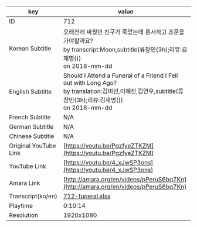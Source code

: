 |  key  |  value  |
|-------|---------|
| ID            | 712 |
| Korean Subtitle | 오래전에 싸웠던 친구가 죽었는데 용서하고 조문을 가야할까요?<br>by transcript:Moon,subtitle(류창민(3h);리뷰:김재명())<br>on 2016-mm-dd<br>|
| English Subtitle | Should I Attend a Funeral of a Friend I Fell out with Long Ago?<br>by translation:김미선,이혜진,김연우,subtitle(류창민(3h);리뷰:김재명())<br>on 2016-mm-dd<br>|
| French Subtitle | N/A |
| German Subtitle | N/A |
| Chinese Subtitle | N/A |
| Original YouTube Link  | [https://youtu.be/PgzfyeZTKZM](https://youtu.be/PgzfyeZTKZM) |
| YouTube Link  | [https://youtu.be/4_xJwSP3ons](https://youtu.be/4_xJwSP3ons) |
| Amara Link    | [http://amara.org/en/videos/pPeruS6bq7Kn](http://amara.org/en/videos/pPeruS6bq7Kn) |
| Transcript(ko/en) | [712-funeral.xlsx](https://github.com/jungtosociety/dharma-qna/raw/master/sub/712/712-funeral.xlsx) |
| Playtime | 0:10:14 |
| Resolution | 1920x1080|
